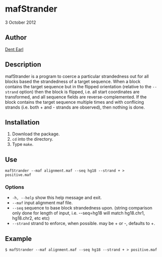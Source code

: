 # mafStrander

3 October 2012

## Author
[Dent Earl](http://github.com/dentearl/)

## Description
mafStrander is a program to coerce a particular strandedness out for all blocks based the strandedness of a target sequence. When a block contains the target sequence but in the flipped orientation (relative to the <code>--strand</code> option) then the block is flipped, i.e. all start coordinates are transformed, and all sequence fields are reverse-complemented. If the block contains the target sequence multiple times and with conflicing strands (i.e. both + and - strands are observed), then nothing is done.

## Installation
1. Download the package.
2. <code>cd</code> into the directory.
3. Type <code>make</code>.

## Use
<code>mafStrander --maf alignment.maf --seq hg18 --strand + > positive.maf </code>

### Options
* <code>-h, --help</code>   show this help message and exit.
* <code>--maf</code>   input alignment maf file.
* <code>--seq</code>   sequence to base block strandedness upon. (string comparison only done for length of input, i.e. --seq=hg18 will match hg18.chr1, hg18.chr2, etc etc)
* <code>--strand</code>   strand to enforce, when possible. may be + or -, defaults to +.

## Example
    $ mafStrander --maf alignment.maf --seq hg18 --strand + > positive.maf 

